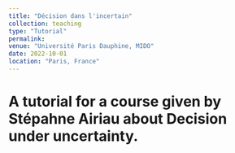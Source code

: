 ```yaml
---
title: "Décision dans l'incertain"
collection: teaching
type: "Tutorial"
permalink: 
venue: "Université Paris Dauphine, MIDO"
date: 2022-10-01
location: "Paris, France"
---
```


A tutorial for a course given by Stépahne Airiau about Decision under uncertainty.
======
